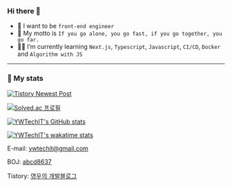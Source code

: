 ### Hi there 👋
- 📍 I want to be `front-end engineer`
- 📌 My motto is ` If you go alone, you go fast, if you go together, you go far. `
- ✍🏽 I’m currently learning `Next.js`, `Typescript`, `Javascript`, `CI/CD`, `Docker` and `Algorithm with JS`

<!--
**YWTechIT/YWTechIT** is a ✨ _special_ ✨ repository because its `README.md` (this file) appears on your GitHub profile.

Here are some ideas to get you started:

- 🔭 I’m currently working on ...
- 🌱 I’m currently learning ...
- 👯 I’m looking to collaborate on ...
- 🤔 I’m looking for help with ...
- 💬 Ask me about ...
- 📫 How to reach me: ...
- 😄 Pronouns: ...
- ⚡ Fun fact: ...
-->

---
### 📍 My stats

[![Tistory Newest Post](https://tistory-readme-stats.vercel.app/api?name=ywtechit)](https://github.com/MoonJuhan/tistory-readme-stats)

[![Solved.ac 프로필](http://mazassumnida.wtf/api/v2/generate_badge?boj=abcd8637)](https://solved.ac/abcd8637)

[![YWTechIT's GitHub stats](https://github-readme-stats.vercel.app/api?username=YWTechIT&show_icons=true&theme=algolia&custom_title=YWTechIT's%20GitHub%20stats)](https://github.com/anuraghazra/github-readme-stats) 

[![YWTechIT's wakatime stats](https://github-readme-stats.vercel.app/api/wakatime?username=YWTechIT&theme=algolia&layout=compact&custom_title=YWTechIT's%20WakaTime)](https://github.com/anuraghazra/github-readme-stats)

E-mail: ywtechit@gmail.com

BOJ: <a href='https://www.acmicpc.net/user/abcd8637'>abcd8637</a>

Tistory: <a href='https://ywtechit.tistory.com/'>영우의 개발블로그</a>







